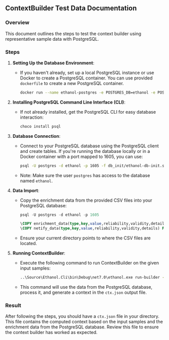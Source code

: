 ## ContextBuilder Test Data Documentation

### Overview
This document outlines the steps to test the context builder using representative sample data with PostgreSQL.

### Steps

1. **Setting Up the Database Environment**:
   - If you haven't already, set up a local PostgreSQL instance or use Docker to create a PostgreSQL container. You can use provided `dockerfile` to create 
     a new PostgreSQL container.  

     ```bash
     docker run --name ethanol-postgres -e POSTGRES_DB=ethanol -e POSTGRES_USER=postgres -e POSTGRES_PASSWORD=postgres -p 1605:5432 -d postgres
     ```

2. **Installing PostgreSQL Command Line Interface (CLI)**:
   - If not already installed, get the PostgreSQL CLI for easy database interaction:
   
     ```bash
     choco install psql
     ```

3. **Database Connection**:
   - Connect to your PostgreSQL database using the PostgreSQL client and create tables. If you're running the database locally or in a Docker container with a port mapped to 1605, you can use:

     ```bash
     psql -U postgres -d ethanol -p 1605 -f db_init/ethanol-db-init.sql
     ```

   - Note: Make sure the user `postgres` has access to the database named `ethanol`.



4. **Data Import**:
   - Copy the enrichment data from the provided CSV files into your PostgreSQL database:

     ```sql
     psql -U postgres -d ethanol -p 1605
     
     \COPY enrichment_data(type,key,value,reliability,validity,details) FROM smartads.csv WITH DELIMITER ',' CSV HEADER;
     \COPY netify_data(type,key,value,reliability,validity,details) FROM netify.csv WITH DELIMITER ',' CSV HEADER;
     ```

   - Ensure your current directory points to where the CSV files are located.

5. **Running ContextBuilder**:
   - Execute the following command to run ContextBuilder on the given input samples:

     ```bash
     ..\Source\Ethanol.Cli\bin\Debug\net7.0\ethanol.exe run-builder -c context-builder.config.json < flows.json > ctx.json
     ```

   - This command will use the data from the PostgreSQL database, process it, and generate a context in the `ctx.json` output file.

### Result
After following the steps, you should have a `ctx.json` file in your directory. This file contains the computed context based on the input samples and the enrichment data from the PostgreSQL database. Review this file to ensure the context builder has worked as expected.
